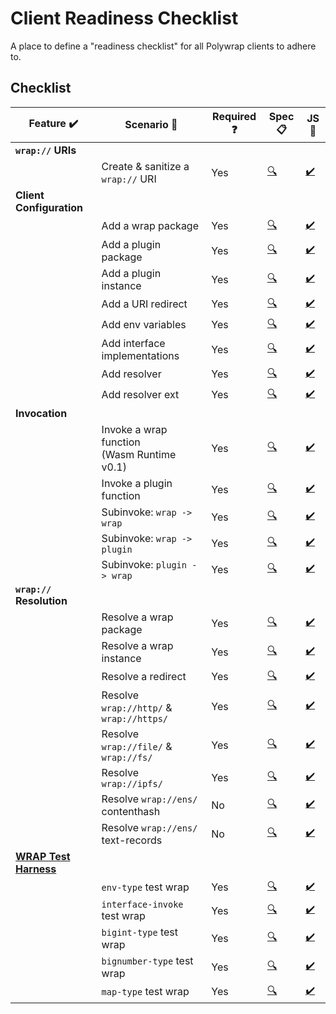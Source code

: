 # Client Readiness Checklist
A place to define a "readiness checklist" for all Polywrap clients to adhere to.

## Checklist

| Feature :heavy_check_mark: | Scenario :thought_balloon: | Required :question: | Spec :clipboard: | JS :scroll: |  
|-|-|-|-|-|  
| **`wrap://` URIs** | | | | |  
| | Create & sanitize a `wrap://` URI | Yes | [:mag:](./specs/uri.yaml) | [:heavy_check_mark:](./clients/js/src/features/uri.ts) |  
| **Client Configuration** | | | | |  
| | Add a wrap package | Yes | [:mag:](./specs/config_embed_wrap_package.yaml) | [:heavy_check_mark:](./clients/js/src/features/config_embed_wrap_package.ts) |  
| | Add a plugin package | Yes | [:mag:](./specs/config_plugin_package.yaml) | [:heavy_check_mark:](./clients/js/src/features/config_plugin_package.ts) |  
| | Add a plugin instance | Yes | [:mag:](./specs/config_plugin_instance.yaml) | [:heavy_check_mark:](./clients/js/src/features/config_plugin_instance.ts) |  
| | Add a URI redirect | Yes | [:mag:](./specs/config_uri_redirect.yaml) | [:heavy_check_mark:](./clients/js/src/features/config_uri_redirect.ts) |  
| | Add env variables | Yes | [:mag:](./specs/config_env_variables.yaml) | [:heavy_check_mark:](./clients/js/src/features/config_env_variables.ts) |  
| | Add interface implementations | Yes | [:mag:](./specs/config_interface_implementations.yaml) | [:heavy_check_mark:](./clients/js/src/features/config_interface_implementations.ts) |  
| | Add resolver | Yes | [:mag:](./specs/config_resolver.yaml) | [:heavy_check_mark:](./clients/js/src/features/config_resolver.ts) |  
| | Add resolver ext | Yes | [:mag:](./specs/config_resolver_ext.yaml) | [:heavy_check_mark:](./clients/js/src/features/config_resolver_ext.ts) |  
| **Invocation** | | | | |  
| | Invoke a wrap function<br/>(Wasm Runtime v0.1) | Yes | [:mag:](./specs/invoke_wrap_wasm_v0_1.yaml) | [:heavy_check_mark:](./clients/js/src/features/invoke_wrap_wasm_v0_1.ts) |  
| | Invoke a plugin function | Yes | [:mag:](./specs/invoke_plugin.yaml) | [:heavy_check_mark:](./clients/js/src/features/invoke_plugin.ts) |  
| | Subinvoke: `wrap -> wrap` | Yes | [:mag:](./specs/subinvoke_wrap_wrap.yaml) | [:heavy_check_mark:](./clients/js/src/features/subinvoke_wrap_wrap.ts) |  
| | Subinvoke: `wrap -> plugin` | Yes | [:mag:](./specs/subinvoke_wrap_plugin.yaml) | [:heavy_check_mark:](./clients/js/src/features/subinvoke_wrap_plugin.ts) |  
| | Subinvoke: `plugin -> wrap` | Yes | [:mag:](./specs/subinvoke_plugin_wrap.yaml) | [:heavy_check_mark:](./clients/js/src/features/subinvoke_plugin_wrap.ts) |  
| **`wrap://` Resolution** | | | | |  
| | Resolve a wrap package | Yes | [:mag:](./specs/resolve_package.yaml) | [:heavy_check_mark:](./clients/js/src/features/resolve_package.ts) |  
| | Resolve a wrap instance | Yes | [:mag:](./specs/resolve_instance.yaml) | [:heavy_check_mark:](./clients/js/src/features/resolve_instance.ts) |  
| | Resolve a redirect | Yes | [:mag:](./specs/resolve_redirect.yaml) | [:heavy_check_mark:](./clients/js/src/features/resolve_redirect.ts) |  
| | Resolve `wrap://http/` &<br/>`wrap://https/` | Yes | [:mag:](./specs/resolve_http.yaml) | [:heavy_check_mark:](./clients/js/src/features/resolve_http.ts) |  
| | Resolve `wrap://file/` &<br/>`wrap://fs/` | Yes | [:mag:](./specs/resolve_file.yaml) | [:heavy_check_mark:](./clients/js/src/features/resolve_file.ts) |  
| | Resolve `wrap://ipfs/` | Yes | [:mag:](./specs/resolve_ipfs.yaml) | [:heavy_check_mark:](./clients/js/src/features/resolve_ipfs.ts) |  
| | Resolve `wrap://ens/` contenthash | No | [:mag:](./specs/resolve_ens_contenthash.yaml) | [:heavy_check_mark:](./clients/js/src/features/resolve_ens_contenthash.ts) |  
| | Resolve `wrap://ens/` text-records | No | [:mag:](./specs/resolve_ens_text_record.yaml) | [:heavy_check_mark:](./clients/js/src/features/resolve_ens_text_record.ts) |  
| **[WRAP Test Harness](https://github.com/polywrap/wrap-test-harness/tree/master/cases)** | | | | |  
| | `env-type` test wrap | Yes | [:mag:](./specs/wrap_test_harness_env_type.yaml) | [:heavy_check_mark:](./clients/js/src/features/wrap_test_harness_env_type.ts) |  
| | `interface-invoke` test wrap | Yes | [:mag:](./specs/wrap_test_harness_interface_invoke.yaml) | [:heavy_check_mark:](./clients/js/src/features/wrap_test_harness_interface_invoke.ts) |  
| | `bigint-type` test wrap | Yes | [:mag:](./specs/wrap_test_harness_bigint_type.yaml) | [:heavy_check_mark:](./clients/js/src/features/wrap_test_harness_bigint_type.ts) |  
| | `bignumber-type` test wrap | Yes | [:mag:](./specs/wrap_test_harness_bignumber_type.yaml) | [:heavy_check_mark:](./clients/js/src/features/wrap_test_harness_bignumber_type.ts) |  
| | `map-type` test wrap | Yes | [:mag:](./specs/wrap_test_harness_map_type.yaml) | [:heavy_check_mark:](./clients/js/src/features/wrap_test_harness_map_type.ts) |  
